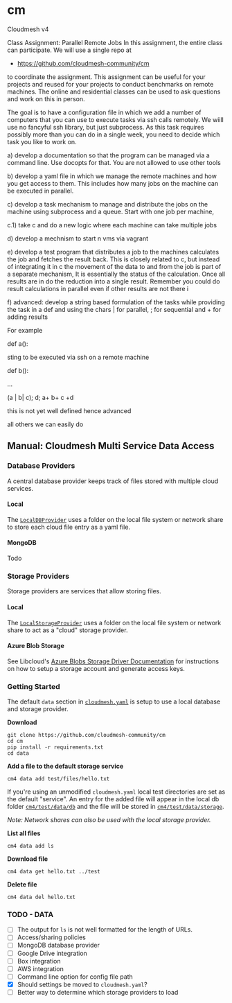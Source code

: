 # cm
Cloudmesh v4

Class Assignment: Parallel Remote Jobs
In this assignment, the entire class can participate. We will use a single repo at 

 

* https://github.com/cloudmesh-community/cm 

 

to coordinate the assignment. This assignment can be useful for your projects and reused for your projects to conduct benchmarks on remote machines. The online and residential classes can be used to ask questions and work on this in person. 

 

The goal is to have a configuration file in which we add a number of computers that you can use to execute tasks via ssh calls remotely. We wiill use no fancyful ssh library, but just subprocess. As this task requires possibly more than you can do in a single week, you need to decide which task you like to work on.

 

a) develop a documentation so that the program can be managed via a command line. Use docopts for that. You are not allowed to use other tools

 

b) develop a yaml file in which we manage the remote machines and how you get access to them. This includes how many jobs on the machine can be executed in parallel. 

 

c) develop a task mechanism to manage and distribute the jobs on the machine using subprocess and a queue. Start with one job per machine, 

 

c.1) take c and do a new logic where each machine can take multiple jobs

 

d) develop a mechnism to start n vms via vagrant 

 

e) develop a test program that distributes a job to the machines calculates the job and fetches the result back. This is closely related to c, but instead of integrating it in c the movement of the data to and from the job is part of a separate mechanism, It is essentially the status of the calculation. Once all results are in do the reduction into a single result. Remember you could do result calculations in parallel even if other results are not there i

 

f) advanced: develop a string based formulation of the tasks while providing the task in a def and using the chars | for parallel, ; for sequential and + for adding results

 

For example

 

def a():

   sting to be executed via ssh on a remote machine

 

def b():

   ...

 

(a | b| c); d; a+ b+ c +d

 

this is not yet well defined hence advanced

 

all others we can easily do 


## Manual: Cloudmesh Multi Service Data Access

### Database Providers

A central database provider keeps track of files stored with multiple cloud services.

#### Local

The [`LocalDBProvider`](cm4/data/db/LocalDBProvider.py) uses a folder on the local file system or network share to store each cloud file entry as a yaml file.


#### MongoDB

Todo


### Storage Providers

Storage providers are services that allow storing files.

#### Local

The [`LocalStorageProvider`](cm4/data/storage/LocalStorageProvider.py) uses a folder on the local file system or network share to act as a "cloud" storage provider.

#### Azure Blob Storage

See Libcloud's [Azure Blobs Storage Driver Documentation](https://libcloud.readthedocs.io/en/latest/storage/drivers/azure_blobs.html) for instructions on how to setup a storage account and generate access keys.

### Getting Started

The default `data` section in [`cloudmesh.yaml`](cm4/configuration/cloudmesh.yaml) is setup to use a local database and storage provider. 

**Download**

```
git clone https://github.com/cloudmesh-community/cm
cd cm
pip install -r requirements.txt
cd data
```

**Add a file to the default storage service**
```
cm4 data add test/files/hello.txt
```

If you're using an unmodified `cloudmesh.yaml` local test directories are set as the default "service".
An entry for the added file will appear in the local db folder [`cm4/test/data/db`](cm4/test/data/db) and the file 
will be stored in [`cm4/test/data/storage`](cm4/test/data/storage). 

*Note: Network shares can also be used with the local storage provider.*

**List all files**
```
cm4 data add ls
```

**Download file**
```
cm4 data get hello.txt ../test
```

**Delete file**
```
cm4 data del hello.txt
```

### TODO - DATA

- [ ] The output for `ls` is not well formatted for the length of URLs.
- [ ] Access/sharing policies
- [ ] MongoDB database provider
- [ ] Google Drive integration
- [ ] Box integration
- [ ] AWS integration
- [ ] Command line option for config file path
- [x] Should settings be moved to `cloudmesh.yaml`?
- [ ] Better way to determine which storage providers to load